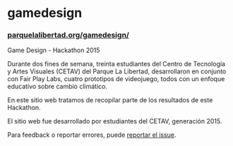 # gamedesign
### [parquelalibertad.org/gamedesign/](http://parquelalibertad.org/gamedesign/)
Game Design - Hackathon 2015

Durante dos fines de semana, treinta estudiantes del Centro de Tecnología y Artes Visuales (CETAV) del Parque La Libertad, desarrollaron en conjunto con Fair Play Labs, cuatro prototipos de videojuego, todos con un enfoque educativo sobre cambio climático.

En este sitio web tratamos de recopilar parte de los resultados de este Hackathon.

El sitio web fue desarrollado por estudiantes del CETAV, generaci&oacute;n 2015.

Para feedback o reportar errores, puede [reportar el issue](https://github.com/cetav-ddw/gamedesign/issues).

